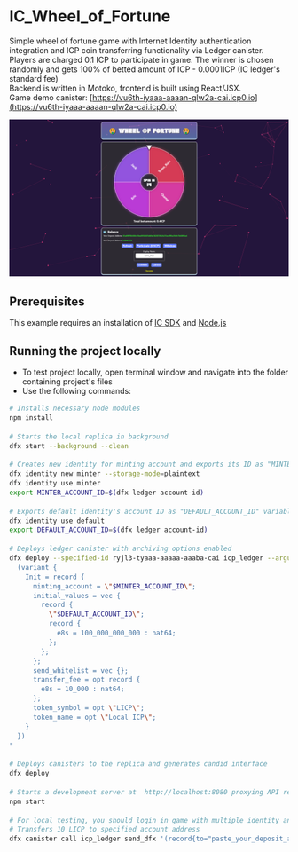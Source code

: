 # IC_Wheel_of_Fortune

Simple wheel of fortune game with Internet Identity authentication integration and ICP coin transferring functionality via Ledger canister.
<br>Players are charged 0.1 ICP to participate in game. The  winner is chosen randomly and gets 100% of betted amount of ICP - 0.0001ICP (IC ledger's standard fee)
<br>Backend is written in Motoko, frontend is built using React/JSX.
<br>Game demo canister: [https://vu6th-iyaaa-aaaan-qlw2a-cai.icp0.io](https://vu6th-iyaaa-aaaan-qlw2a-cai.icp0.io)

<p align="center"><img src="screenshot.png" /></p>

## Prerequisites 

This example requires an installation of [IC SDK](https://internetcomputer.org/docs/current/developer-docs/setup/install/index.mdx) and [Node.js](https://nodejs.org/en/download/)

## Running the project locally

- To test project locally, open terminal window and navigate into the folder containing project's files
- Use the following commands:

```bash
# Installs necessary node modules
npm install

# Starts the local replica in background
dfx start --background --clean

# Creates new identity for minting account and exports its ID as "MINTER_ACCOUNT_ID" variable
dfx identity new minter --storage-mode=plaintext
dfx identity use minter
export MINTER_ACCOUNT_ID=$(dfx ledger account-id)

# Exports default identity's account ID as "DEFAULT_ACCOUNT_ID" variable
dfx identity use default
export DEFAULT_ACCOUNT_ID=$(dfx ledger account-id)

# Deploys ledger canister with archiving options enabled
dfx deploy --specified-id ryjl3-tyaaa-aaaaa-aaaba-cai icp_ledger --argument "
  (variant {
    Init = record {
      minting_account = \"$MINTER_ACCOUNT_ID\";
      initial_values = vec {
        record {
          \"$DEFAULT_ACCOUNT_ID\";
          record {
            e8s = 100_000_000_000 : nat64;
          };
        };
      };
      send_whitelist = vec {};
      transfer_fee = opt record {
        e8s = 10_000 : nat64;
      };
      token_symbol = opt \"LICP\";
      token_name = opt \"Local ICP\";
    }
  })
"

# Deploys canisters to the replica and generates candid interface
dfx deploy

# Starts a development server at  http://localhost:8080 proxying API requests to the replica at port 4943
npm start

# For local testing, you should login in game with multiple identity and transfer some LICP to their accounts to be able to participate in game)
# Transfers 10 LICP to specified account address
dfx canister call icp_ledger send_dfx '(record{to="paste_your_deposit_address_here"; memo=0; fee=record{e8s=10_000}; amount=record{e8s=10_00_000_000};})'
```
